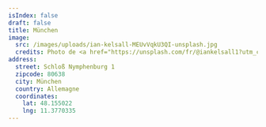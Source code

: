 ```yaml
---
isIndex: false
draft: false
title: München
image:
  src: /images/uploads/ian-kelsall-MEUvVqkU3QI-unsplash.jpg
  credits: Photo de <a href="https://unsplash.com/fr/@iankelsall1?utm_content=creditCopyText&utm_medium=referral&utm_source=unsplash">ian kelsall</a> sur <a href="https://unsplash.com/fr/photos/vue-aerienne-des-batiments-de-la-ville-au-coucher-du-soleil-MEUvVqkU3QI?utm_content=creditCopyText&utm_medium=referral&utm_source=unsplash">Unsplash</a>
address:
  street: Schloß Nymphenburg 1
  zipcode: 80638
  city: München
  country: Allemagne
  coordinates:
    lat: 48.155022
    lng: 11.3770335
---
```

